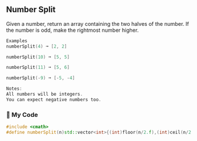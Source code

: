 ## Number Split

Given a number, return an array containing the two halves of the number. If the number is odd, make the rightmost number higher.
```c++
Examples
numberSplit(4) ➞ [2, 2]

numberSplit(10) ➞ [5, 5]

numberSplit(11) ➞ [5, 6]

numberSplit(-9) ➞ [-5, -4]

Notes:
All numbers will be integers.
You can expect negative numbers too.
```
### :palm_tree: My Code
```c++
#include <cmath>
#define numberSplit(n)std::vector<int>{(int)floor(n/2.f),(int)ceil(n/2.f)}
```
